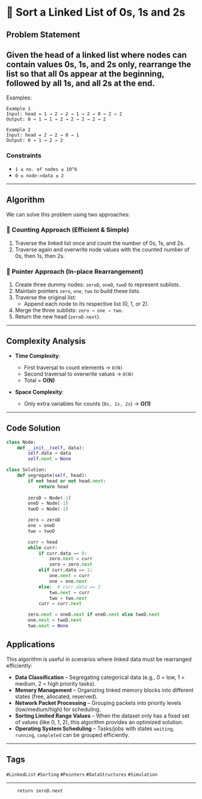 # 🎨 Sort a Linked List of 0s, 1s and 2s

## Problem Statement

Given the head of a linked list where nodes can contain values **0s, 1s, and 2s only**, rearrange the list so that all **0s** appear at the beginning, followed by all **1s**, and all **2s** at the end.
---
Examples:
```text
Example 1
Input: head = 1 → 2 → 2 → 1 → 2 → 0 → 2 → 2
Output: 0 → 1 → 1 → 2 → 2 → 2 → 2 → 2

Example 2
Input: head = 2 → 2 → 0 → 1
Output: 0 → 1 → 2 → 2
```
### Constraints
- `1 ≤ no. of nodes ≤ 10^6`
- `0 ≤ node->data ≤ 2`

---

## Algorithm

We can solve this problem using two approaches:

### 🔹 Counting Approach (Efficient & Simple)
1. Traverse the linked list once and count the number of 0s, 1s, and 2s.  
2. Traverse again and overwrite node values with the counted number of 0s, then 1s, then 2s.  

### 🔹 Pointer Approach (In-place Rearrangement)
1. Create three dummy nodes: `zeroD`, `oneD`, `twoD` to represent sublists.  
2. Maintain pointers `zero`, `one`, `two` to build these lists.  
3. Traverse the original list:  
   - Append each node to its respective list (0, 1, or 2).  
4. Merge the three sublists: `zero → one → two`.  
5. Return the new head (`zeroD.next`).  

---
## Complexity Analysis

- **Time Complexity**:  
  - First traversal to count elements → `O(N)`  
  - Second traversal to overwrite values → `O(N)`  
  - Total = **O(N)**  

- **Space Complexity**:  
  - Only extra variables for counts (`0s, 1s, 2s`) → **O(1)**  

---


## Code Solution

```python
class Node:
    def __init__(self, data):
        self.data = data
        self.next = None

class Solution:
    def segregate(self, head):
        if not head or not head.next:
            return head
        
        zeroD = Node(-1)
        oneD = Node(-1)
        twoD = Node(-1)

        zero = zeroD
        one = oneD
        two = twoD

        curr = head
        while curr:
            if curr.data == 0:
                zero.next = curr
                zero = zero.next
            elif curr.data == 1:
                one.next = curr
                one = one.next
            else:  # curr.data == 2
                two.next = curr
                two = two.next
            curr = curr.next

        zero.next = oneD.next if oneD.next else twoD.next
        one.next = twoD.next
        two.next = None
```
## Applications

This algorithm is useful in scenarios where linked data must be rearranged efficiently:

- **Data Classification** – Segregating categorical data (e.g., 0 = low, 1 = medium, 2 = high priority tasks).  
- **Memory Management** – Organizing linked memory blocks into different states (free, allocated, reserved).  
- **Network Packet Processing** – Grouping packets into priority levels (low/medium/high) for scheduling.  
- **Sorting Limited Range Values** – When the dataset only has a fixed set of values (like 0, 1, 2), this algorithm provides an optimized solution.  
- **Operating System Scheduling** – Tasks/jobs with states `waiting`, `running`, `completed` can be grouped efficiently.  
---
## Tags

`#LinkedList` `#Sorting` `#Pointers` `#DataStructures` `#Simulation`

---

        return zeroD.next

